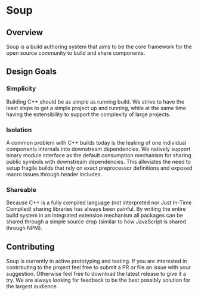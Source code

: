 # Soup

## Overview
Soup is a build authoring system that aims to be the core framework for the open source community to build and share components.

## Design Goals

### Simplicity
Building C++ should be as simple as running build. We strive to have the least steps to get a simple project up and running, while at the same time having the extensibility to support the complexity of large projects.

### Isolation
A common problem with C++ builds today is the leaking of one individual components internals into downstream dependencies. We natively support binary module interface as the default consumption mechanism for sharing public symbols with downstream dependencies. This alleviates the need to setup fragile builds that rely on exact preprocessor definitions and exposed macro issues through header includes.

### Shareable
Because C++ is a fully compiled language (not interpreted nor Just In-Time Compiled) sharing libraries has always been painful. By writing the entire build system in an integrated extension mechanism all packages can be shared through a simple source drop (similar to how JavaScript is shared through NPM).

## Contributing
Soup is currently in active prototyping and testing. If you are interested in contributing to the project feel free to submit a PR or file an issue with your suggestion. Otherwise feel free to download the latest release to give it a try. We are always looking for feedback to be the best possibly solution for the largest audience.
